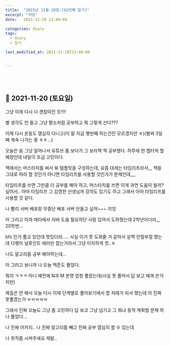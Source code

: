 ```yaml
---
title:  "2021년 11월 20일-[62번째 일기]"
excerpt: "끼잉"
date:   2021-11-20 21:40:00 

categories: diary
tags:
  - diary
  - 일기

last_modified_at: 2021-11-20T21:40:00


---
```


<br/>

<br/>

## 🧾 2021-11-20 (토요일)

그냥 이제 다시 다 괜찮아진 듯!!!!

별 생각도 안 들고 그냥 평소처럼 공부하고 뭐 그렇게 산다???

이제 다시 운동도 열심히 다니고(이 말 지금 몇번째 하는건진 모르겠지만 ㅎ)(벌써 3일째 계속 나가는 중 ㅎㅎ...)

오늘은 음 그냥 일어나서 유튜브 좀 보다가 그 보라책 책 공부했다. 하루에 한 쳅터씩 할 예정인데 내일이 조금 고민이다.

책에서는 머스타치를 써서 뷰 템플릿을 구성하는데, 요즘 대세는 타임리프라서,,, 책을 그대로 따라 할 것인가 아니면 타임리프를 사용할 것인가가 문제인데,,,,

타임리프를 쓰면 그만큼 더 공부를 해야 하고, 머스타치를 쓰면 이게 과연 도움이 될까? 싶어서.. 아마 타임리프 그 김영한 선생님꺼 강의도 있기도 하고 그래서 아마 타임리프를 사용할 것 같다.

나 빨리 서버 배포랑 무중단 배포 서버 만들고 싶어~~~ 끼잉

아 그리고 아까 에타에서 자바 도움 필요하단 사람 있어서 도와줬는데 2학년이더라,,, 20학번...

bfs 인가 풀고 있던데 멋있더라..... 사실 이거 못 도와줄 거 같아서 살짝 안절부절 했는데 다행이 널포인트 에러만 잡는거라서 그냥 이지하게 컷..ㅎ 

나도 알고리즘 공부 해야하는데... 

아 그러고 보니까 나 오늘 백준도 풀었다.

뭐지 ㅋㅋㅋ 아니 예전에 N과 M 분명 엄청 풀었는데(사실 못 풀어서 답 보고 베껴 쓴거지만)

제출은 안 해서 오늘 다시 이제 단계별로 풀어보기에서 할 차례가 되서 했는데 아 진짜 못풀겠는거 ㅠㅠㅠㅠㅠ

그래서 진짜 오늘도 그냥 좀 고민하다 답 보고 그냥 넘기고 그 뭐냐 동적 계획법 문제 하나 풀었다...

나 진짜 어카지.. 나 진짜 알고리즘 빼고 진짜 공부 열심히 할 수 있는데

나 취직좀 시켜주세요 제발..

